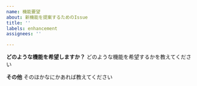```yaml
---
name: 機能要望
about: 新機能を提案するためのIssue
title: ''
labels: enhancement
assignees: ''

---
```


**どのような機能を希望しますか？**
どのような機能を希望するかを教えてください

**その他**
そのほかなにかあれば教えてください
